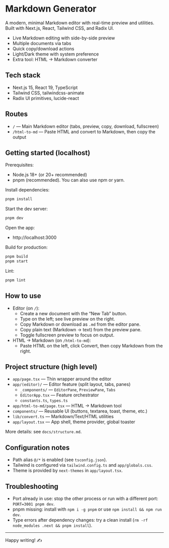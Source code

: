 # Markdown Generator

A modern, minimal Markdown editor with real-time preview and utilities. Built with Next.js, React, Tailwind CSS, and Radix UI.

- Live Markdown editing with side-by-side preview
- Multiple documents via tabs
- Quick copy/download actions
- Light/Dark theme with system preference
- Extra tool: HTML → Markdown converter

## Tech stack
- Next.js 15, React 19, TypeScript
- Tailwind CSS, tailwindcss-animate
- Radix UI primitives, lucide-react

## Routes
- `/` — Main Markdown editor (tabs, preview, copy, download, fullscreen)
- `/html-to-md` — Paste HTML and convert to Markdown, then copy the output

## Getting started (localhost)
Prerequisites:
- Node.js 18+ (or 20+ recommended)
- pnpm (recommended). You can also use npm or yarn.

Install dependencies:
```sh
pnpm install
```

Start the dev server:
```sh
pnpm dev
```

Open the app:
- http://localhost:3000

Build for production:
```sh
pnpm build
pnpm start
```

Lint:
```sh
pnpm lint
```

## How to use
- Editor (on `/`):
  - Create a new document with the “New Tab” button.
  - Type on the left; see live preview on the right.
  - Copy Markdown or download as `.md` from the editor pane.
  - Copy plain text (Markdown → text) from the preview pane.
  - Toggle fullscreen preview to focus on output.
- HTML → Markdown (on `/html-to-md`):
  - Paste HTML on the left, click Convert, then copy Markdown from the right.

## Project structure (high level)
- `app/page.tsx` — Thin wrapper around the editor
- `app/(editor)/` — Editor feature (split layout, tabs, panes)
  - `_components/` — `EditorPane`, `PreviewPane`, `Tabs`
  - `EditorApp.tsx` — Feature orchestrator
  - `constants.ts`, `types.ts`
- `app/html-to-md/page.tsx` — HTML → Markdown tool
- `components/` — Reusable UI (buttons, textarea, toast, theme, etc.)
- `lib/convert.ts` — Markdown/Text/HTML utilities
- `app/layout.tsx` — App shell, theme provider, global toaster

More details: see `docs/structure.md`.

## Configuration notes
- Path alias `@/*` is enabled (see `tsconfig.json`).
- Tailwind is configured via `tailwind.config.ts` and `app/globals.css`.
- Theme is provided by `next-themes` in `app/layout.tsx`.

## Troubleshooting
- Port already in use: stop the other process or run with a different port: `PORT=3001 pnpm dev`.
- pnpm missing: install with `npm i -g pnpm` or use `npm install && npm run dev`.
- Type errors after dependency changes: try a clean install (`rm -rf node_modules .next && pnpm install`).

---
Happy writing! ✍️
